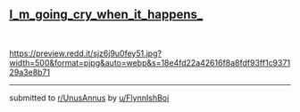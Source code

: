 ## [I_m_going_cry_when_it_happens_](https://www.reddit.com/r/UnusAnnus/comments/jrjf4t/im_going_cry_when_it_happens/)
&#x200B;

https://preview.redd.it/sjz6j9u0fey51.jpg?width=500&format=pjpg&auto=webp&s=18e4fd22a42616f8a8fdf93ff1c937129a3e8b71

---

submitted to [r/UnusAnnus](https://www.reddit.com/r/UnusAnnus) by [u/FlynnIshBoi](https://www.reddit.com/user/FlynnIshBoi)
